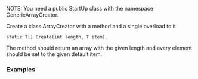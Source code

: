 NOTE: You need a public StartUp class with the namespace GenericArrayCreator.

Create a class ArrayCreator with a method and a single overload to it

	static T[] Create(int length, T item).

The method should return an array with the given length and every element should be set to the given default item.

### Examples

